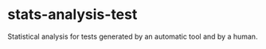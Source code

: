 # stats-analysis-test
Statistical analysis for tests generated by an automatic tool and by a human. 

